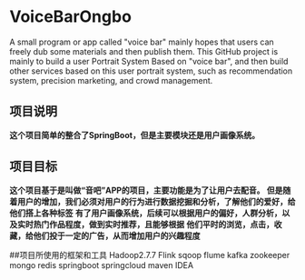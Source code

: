 # VoiceBarOngbo
A small program or app called "voice bar" mainly hopes that users can freely dub some materials and then publish them. This GitHub project is mainly to build a user Portrait System Based on "voice bar", and then build other services based on this user portrait system, such as recommendation system, precision marketing, and crowd management.

## 项目说明
**这个项目简单的整合了SpringBoot，但是主要模块还是用户画像系统。**
## 项目目标
**这个项目基于是叫做“音吧”APP的项目，主要功能是为了让用户去配音。**
**但是随着用户的增加，我们必须对用户的行为进行数据挖掘和分析，了解他们的爱好，给他们搭上各种标签**
**有了用户画像系统，后续可以根据用户的偏好，人群分析，以及实时热门作品程度，做到实时推荐，且能够根据**
**他们平时的浏览，点击，收藏，给他们投于一定的广告，从而增加用户的兴趣程度**

##项目所使用的框架和工具
Hadoop2.7.7
Flink
sqoop
flume
kafka
zookeeper
mongo
redis
springboot
springcloud
maven
IDEA




